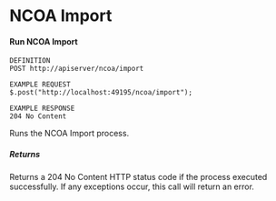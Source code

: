 # NCOA Import

#### Run NCOA Import

```
DEFINITION
POST http://apiserver/ncoa/import

EXAMPLE REQUEST
$.post("http://localhost:49195/ncoa/import");

EXAMPLE RESPONSE
204 No Content

```

Runs the NCOA Import process.

##### Returns

Returns a 204 No Content HTTP status code if the process executed successfully. If any exceptions occur, this call will return an error.